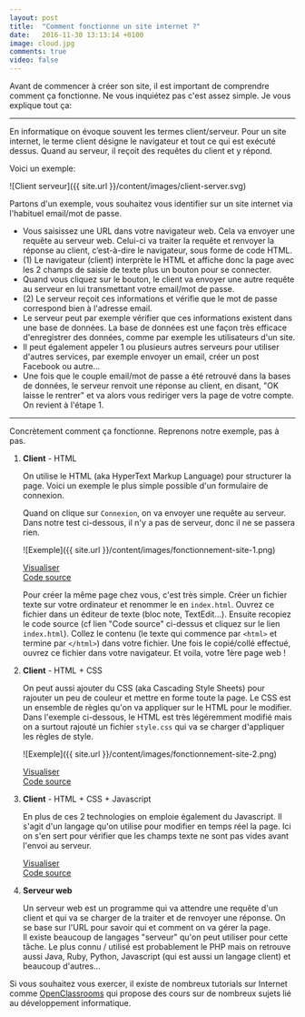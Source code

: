 ```yaml
---
layout: post
title:  "Comment fonctionne un site internet ?"
date:   2016-11-30 13:13:14 +0100
image: cloud.jpg
comments: true
video: false
---
```


Avant de commencer à créer son site, il est important de comprendre comment ça fonctionne. Ne vous inquiétez pas c'est assez simple. Je vous explique tout ça:

* * *

En informatique on évoque souvent les termes client/serveur. Pour un site internet, le terme client désigne le navigateur et tout ce qui est exécuté dessus. Quand au serveur, il reçoit des requêtes du client et y répond. 

Voici un exemple:

![Client serveur]({{ site.url }}/content/images/client-server.svg)

Partons d'un exemple, vous souhaitez vous identifier sur un site internet via l'habituel email/mot de passe.

- Vous saisissez une URL dans votre navigateur web. Cela va envoyer une requête au serveur web. Celui-ci va traiter la requête et renvoyer la réponse au client, c’est-à-dire le navigateur, sous forme de code HTML.
- (1) Le navigateur (client) interprète le HTML et affiche donc la page avec les 2 champs de saisie de texte plus un bouton pour se connecter.
- Quand vous cliquez sur le bouton, le client va envoyer une autre requête au serveur en lui transmettant votre email/mot de passe.
- (2) Le serveur reçoit ces informations et vérifie que le mot de passe correspond bien à l'adresse email.
- Le serveur peut par exemple vérifier que ces informations existent dans une base de données. La base de données est une façon très efficace d'enregistrer des données, comme par exemple les utilisateurs d'un site.
- Il peut également appeler 1 ou plusieurs autres serveurs pour utiliser d'autres services, par exemple envoyer un email, créer un post Facebook ou autre...
- Une fois que le couple email/mot de passe a été retrouvé dans la bases de données, le serveur renvoit une réponse au client, en disant, "OK laisse le rentrer" et va alors vous rediriger vers la page de votre compte. On revient à l'étape 1.

---

Concrètement comment ça fonctionne. Reprenons notre exemple, pas à pas.

1. **Client** - HTML
   
    On utilise le HTML (aka HyperText Markup Language) pour structurer la page. Voici un exemple le plus simple possible d'un formulaire de connexion.
    
    Quand on clique sur `Connexion`, on va envoyer une requête au serveur. Dans notre test ci-dessous, il n'y a pas de serveur, donc il ne se passera rien.
 
   ![Exemple]({{ site.url }}/content/images/fonctionnement-site-1.png)
    
   [Visualiser](http://htmlpreview.github.io/?https://github.com/BootstrapYourCodingSkills/first-website/blob/master/index.html)   
   [Code source](https://github.com/BootstrapYourCodingSkills/first-website)
   
   Pour créer la même page chez vous, c'est très simple. Créer un fichier texte sur votre ordinateur et renommer le en `index.html`. Ouvrez ce fichier dans un éditeur de texte (bloc note, TextEdit...). Ensuite recopiez le code source (cf lien "Code source" ci-dessus et cliquez sur le lien `index.html`). Collez le contenu (le texte qui commence par `<html>` et termine par `</html>`) dans votre fichier. Une fois le copié/collé effectué, ouvrez ce fichier dans votre navigateur. Et voila, votre 1ère page web !
   
1. **Client** - HTML + CSS

   On peut aussi ajouter du CSS (aka Cascading Style Sheets) pour rajouter un peu de couleur et mettre en forme toute la page. Le CSS est un ensemble de règles qu'on va appliquer sur le HTML pour le modifier. Dans l'exemple ci-dessous, le HTML est très légéremment modifié mais on a surtout rajouté un fichier `style.css` qui va se charger d'appliquer les règles de style.


   ![Exemple]({{ site.url }}/content/images/fonctionnement-site-2.png)
   
   [Visualiser](http://htmlpreview.github.io/?https://github.com/BootstrapYourCodingSkills/second-website/blob/master/index.html)   
   [Code source](https://github.com/BootstrapYourCodingSkills/second-website)

   
1. **Client** - HTML + CSS + Javascript

   En plus de ces 2 technologies on emploie également du Javascript. Il s'agit d'un langage qu'on utilise pour modifier en temps réel la page. Ici on s'en sert pour vérifier que les champs texte ne sont pas vides avant l'envoi au serveur.
   
   [Visualiser](http://htmlpreview.github.io/?https://github.com/BootstrapYourCodingSkills/third-website/blob/master/index.html)  
   [Code source](https://github.com/BootstrapYourCodingSkills/third-website)


1. **Serveur web**

   Un serveur web est un programme qui va attendre une requête d'un client et qui va se charger de la traiter et de renvoyer une réponse. On se base sur l'URL pour savoir qui et comment on va gérer la page.  
   Il existe beaucoup de langages "serveur" qu'on peut utiliser pour cette tâche. Le plus connu / utilisé est probablement le PHP mais on retrouve aussi Java, Ruby, Python, Javascript (qui est aussi un langage client) et beaucoup d'autres...

Si vous souhaitez vous exercer, il existe de nombreux tutorials sur Internet comme [OpenClassrooms](https://openclassrooms.com/) qui propose des cours sur de nombreux sujets lié au développement informatique.
